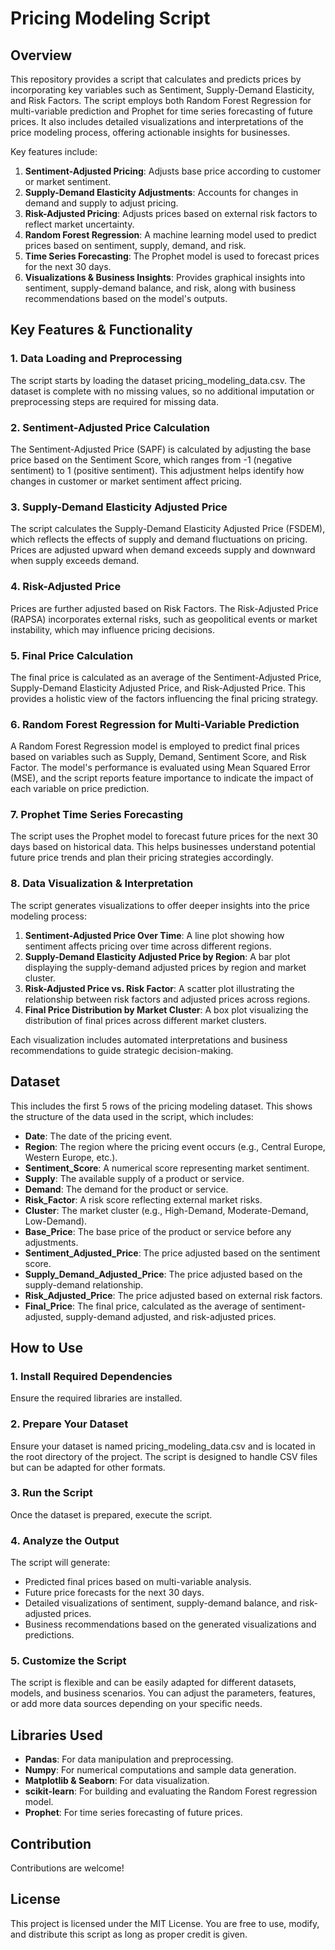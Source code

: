 
# Pricing Modeling Script

## Overview
This repository provides a script that calculates and predicts prices by incorporating key variables such as Sentiment, Supply-Demand Elasticity, and Risk Factors. The script employs both Random Forest Regression for multi-variable prediction and Prophet for time series forecasting of future prices. It also includes detailed visualizations and interpretations of the price modeling process, offering actionable insights for businesses.

Key features include:
1. **Sentiment-Adjusted Pricing**: Adjusts base price according to customer or market sentiment.
2. **Supply-Demand Elasticity Adjustments**: Accounts for changes in demand and supply to adjust pricing.
3. **Risk-Adjusted Pricing**: Adjusts prices based on external risk factors to reflect market uncertainty.
4. **Random Forest Regression**: A machine learning model used to predict prices based on sentiment, supply, demand, and risk.
5. **Time Series Forecasting**: The Prophet model is used to forecast prices for the next 30 days.
6. **Visualizations & Business Insights**: Provides graphical insights into sentiment, supply-demand balance, and risk, along with business recommendations based on the model's outputs.

## Key Features & Functionality

### 1. Data Loading and Preprocessing
The script starts by loading the dataset pricing_modeling_data.csv. The dataset is complete with no missing values, so no additional imputation or preprocessing steps are required for missing data.

### 2. Sentiment-Adjusted Price Calculation
The Sentiment-Adjusted Price (SAPF) is calculated by adjusting the base price based on the Sentiment Score, which ranges from -1 (negative sentiment) to 1 (positive sentiment). This adjustment helps identify how changes in customer or market sentiment affect pricing.

### 3. Supply-Demand Elasticity Adjusted Price
The script calculates the Supply-Demand Elasticity Adjusted Price (FSDEM), which reflects the effects of supply and demand fluctuations on pricing. Prices are adjusted upward when demand exceeds supply and downward when supply exceeds demand.

### 4. Risk-Adjusted Price
Prices are further adjusted based on Risk Factors. The Risk-Adjusted Price (RAPSA) incorporates external risks, such as geopolitical events or market instability, which may influence pricing decisions.

### 5. Final Price Calculation
The final price is calculated as an average of the Sentiment-Adjusted Price, Supply-Demand Elasticity Adjusted Price, and Risk-Adjusted Price. This provides a holistic view of the factors influencing the final pricing strategy.

### 6. Random Forest Regression for Multi-Variable Prediction
A Random Forest Regression model is employed to predict final prices based on variables such as Supply, Demand, Sentiment Score, and Risk Factor. The model's performance is evaluated using Mean Squared Error (MSE), and the script reports feature importance to indicate the impact of each variable on price prediction.

### 7. Prophet Time Series Forecasting
The script uses the Prophet model to forecast future prices for the next 30 days based on historical data. This helps businesses understand potential future price trends and plan their pricing strategies accordingly.

### 8. Data Visualization & Interpretation
The script generates visualizations to offer deeper insights into the price modeling process:
1. **Sentiment-Adjusted Price Over Time**: A line plot showing how sentiment affects pricing over time across different regions.
2. **Supply-Demand Elasticity Adjusted Price by Region**: A bar plot displaying the supply-demand adjusted prices by region and market cluster.
3. **Risk-Adjusted Price vs. Risk Factor**: A scatter plot illustrating the relationship between risk factors and adjusted prices across regions.
4. **Final Price Distribution by Market Cluster**: A box plot visualizing the distribution of final prices across different market clusters.

Each visualization includes automated interpretations and business recommendations to guide strategic decision-making.

## Dataset
This includes the first 5 rows of the pricing modeling dataset. This shows the structure of the data used in the script, which includes:

- **Date**: The date of the pricing event.
- **Region**: The region where the pricing event occurs (e.g., Central Europe, Western Europe, etc.).
- **Sentiment_Score**: A numerical score representing market sentiment.
- **Supply**: The available supply of a product or service.
- **Demand**: The demand for the product or service.
- **Risk_Factor**: A risk score reflecting external market risks.
- **Cluster**: The market cluster (e.g., High-Demand, Moderate-Demand, Low-Demand).
- **Base_Price**: The base price of the product or service before any adjustments.
- **Sentiment_Adjusted_Price**: The price adjusted based on the sentiment score.
- **Supply_Demand_Adjusted_Price**: The price adjusted based on the supply-demand relationship.
- **Risk_Adjusted_Price**: The price adjusted based on external risk factors.
- **Final_Price**: The final price, calculated as the average of sentiment-adjusted, supply-demand adjusted, and risk-adjusted prices.

## How to Use

### 1. Install Required Dependencies
Ensure the required libraries are installed.

### 2. Prepare Your Dataset
Ensure your dataset is named pricing_modeling_data.csv and is located in the root directory of the project. The script is designed to handle CSV files but can be adapted for other formats.

### 3. Run the Script
Once the dataset is prepared, execute the script.

### 4. Analyze the Output
The script will generate:

- Predicted final prices based on multi-variable analysis.
- Future price forecasts for the next 30 days.
- Detailed visualizations of sentiment, supply-demand balance, and risk-adjusted prices.
- Business recommendations based on the generated visualizations and predictions.

### 5. Customize the Script
The script is flexible and can be easily adapted for different datasets, models, and business scenarios. You can adjust the parameters, features, or add more data sources depending on your specific needs.

## Libraries Used
- **Pandas**: For data manipulation and preprocessing.
- **Numpy**: For numerical computations and sample data generation.
- **Matplotlib & Seaborn**: For data visualization.
- **scikit-learn**: For building and evaluating the Random Forest regression model.
- **Prophet**: For time series forecasting of future prices.

## Contribution
Contributions are welcome!

## License
This project is licensed under the MIT License. You are free to use, modify, and distribute this script as long as proper credit is given.
